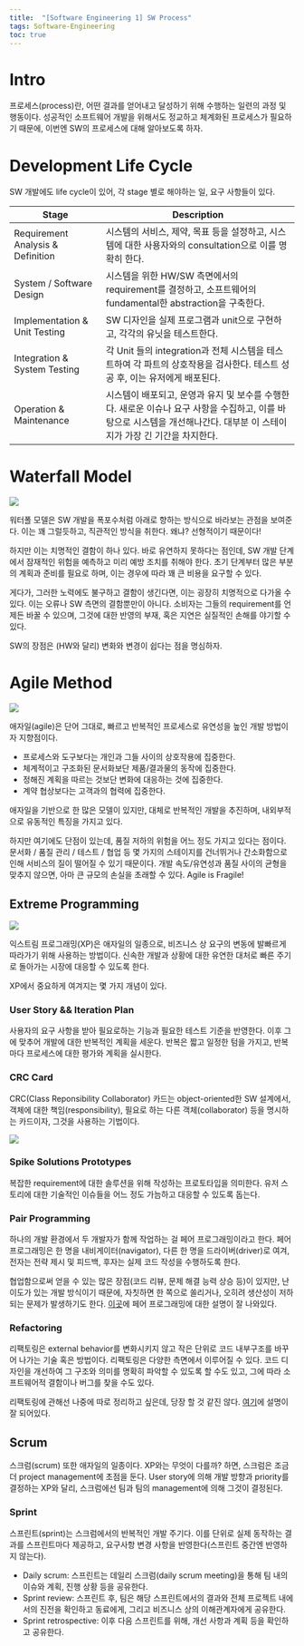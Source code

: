 ```yaml
---
title:  "[Software Engineering 1] SW Process"
tags: Software-Engineering
toc: true
---
```


# Intro
프로세스(process)란, 어떤 결과를 얻어내고 달성하기 위해 수행하는 일련의 과정 및 행동이다. 성공적인 소프트웨어 개발을 위해서도 정교하고 체계화된 프로세스가 필요하기 때문에, 이번엔 SW의 프로세스에 대해 알아보도록 하자.


# Development Life Cycle
SW 개발에도 life cycle이 있어, 각 stage 별로 해야하는 일, 요구 사항들이 있다.

Stage | Description
---|---
Requirement Analysis & Definition | 시스템의 서비스, 제약, 목표 등을 설정하고, 시스템에 대한 사용자와의 consultation으로 이를 명확히 한다.
System / Software Design | 시스템을 위한 HW/SW 측면에서의 requirement를 결정하고, 소프트웨어의 fundamental한 abstraction을 구축한다.
Implementation & Unit Testing | SW 디자인을 실제 프로그램과 unit으로 구현하고, 각각의 유닛을 테스트한다.
Integration & System Testing | 각 Unit 들의 integration과 전체 시스템을 테스트하여 각 파트의 상호작용을 검사한다. 테스트 성공 후, 이는 유저에게 배포된다.
Operation & Maintenance | 시스템이 배포되고, 운영과 유지 및 보수를 수행한다. 새로운 이슈나 요구 사항을 수집하고, 이를 바탕으로 시스템을 개선해나간다. 대부분 이 스테이지가 가장 긴 기간을 차지한다.


# Waterfall Model

![](/imgs/se/se3.png)

워터폴 모델은 SW 개발을 폭포수처럼 아래로 향하는 방식으로 바라보는 관점을 보여준다. 이는 꽤 그럴듯하고, 직관적인 방식을 취한다. 왜냐? 선형적이기 때문이다! 

하지만 이는 치명적인 결함이 하나 있다. 바로 유연하지 못하다는 점인데, SW 개발 단계에서 잠재적인 위험을 예측하고 미리 예방 조치를 취해야 한다. 초기 단계부터 많은 부분의 계획과 준비를 필요로 하며, 이는 경우에 따라 꽤 큰 비용을 요구할 수 있다.

게다가, 그러한 노력에도 불구하고 결함이 생긴다면, 이는 굉장히 치명적으로 다가올 수 있다. 이는 오류나 SW 측면의 결함뿐만이 아니다. 소비자는 그들의 requirement를 언제든 바꿀 수 있으며, 그것에 대한 반영의 부재, 혹은 지연은 실질적인 손해를 야기할 수 있다.

SW의 장점은 (HW와 달리) 변화와 변경이 쉽다는 점을 명심하자.

# Agile Method

![](/imgs/se/se4.png)

애자일(agile)은 단어 그대로, 빠르고 반복적인 프로세스로 유연성을 높인 개발 방법이자 지향점이다.

- 프로세스와 도구보다는 개인과 그들 사이의 상호작용에 집중한다.
- 체계적이고 구조화된 문서화보단 제품/결과물의 동작에 집중한다.
- 정해진 계획을 따르는 것보단 변화에 대응하는 것에 집중한다.
- 계약 협상보다는 고객과의 협력에 집중한다.

애자일을 기반으로 한 많은 모델이 있지만, 대체로 반복적인 개발을 추진하며, 내외부적으로 유동적인 특징을 가지고 있다.

하지만 여기에도 단점이 있는데, 품질 저하의 위험을 어느 정도 가지고 있다는 점이다. 문서화 / 품질 관리 / 테스트 / 협업 등 몇 가지의 스테이지를 건너뛰거나 간소화함으로 인해 서비스의 질이 떨어질 수 있기 때문이다. 개발 속도/유연성과 품질 사이의 균형을 맞추지 않으면, 아마 큰 규모의 손실을 초래할 수 있다. Agile is Fragile!

## Extreme Programming

![](/imgs/se/se5.png)

익스트림 프로그래밍(XP)은 애자일의 일종으로, 비즈니스 상 요구의 변동에 발빠르게 따라가기 위해 사용하는 방법이다. 신속한 개발과 상황에 대한 유연한 대처로 빠른 주기로 돌아가는 시장에 대응할 수 있도록 한다.

XP에서 중요하게 여겨지는 몇 가지 개념이 있다.

### User Story && Iteration Plan
사용자의 요구 사항을 받아 필요로하는 기능과 필요한 테스트 기준을 반영한다. 이후 그에 맞추어 개발에 대한 반복적인 계획을 세운다. 반복은 짧고 일정한 텀을 가지고, 반복마다 프로세스에 대한 평가와 계획을 실시한다.

### CRC Card
CRC(Class Reponsibility Collaborator) 카드는 object-oriented한 SW 설계에서, 객체에 대한 책임(responsibility), 필요로 하는 다른 객체(collaborator) 등을 명시하는 카드이자, 그것을 사용하는 기법이다.

![](/imgs/se/se6.png)

### Spike Solutions Prototypes
복잡한 requirement에 대한 솔루션을 위해 작성하는 프로토타입을 의미한다. 유저 스토리에 대한 기술적인 이슈들을 어느 정도 가늠하고 대응할 수 있도록 돕는다.

### Pair Programming
하나의 개발 환경에서 두 개발자가 함께 작업하는 걸 페어 프로그래밍이라고 한다. 페어 프로그래밍은 한 명을 내비게이터(navigator), 다른 한 명을 드라이버(driver)로 여겨, 전자는 전략 제시 및 피드백, 후자는 실제 코드 작성을 수행하도록 한다.

협업함으로써 얻을 수 있는 많은 장점(코드 리뷰, 문제 해결 능력 상승 등)이 있지만, 난이도가 있는 개발 방식이기 때문에, 자칫하면 한 쪽으로 쏠리거나, 오히려 생산성이 저하되는 문제가 발생하기도 한다. [이곳](https://medium.com/qandastudy/mathpresso-%EA%B0%9C%EB%B0%9C%EB%B0%A9%EB%B2%95%EB%A1%A0-1-%ED%8E%98%EC%96%B4-%ED%94%84%EB%A1%9C%EA%B7%B8%EB%9E%98%EB%B0%8D-pair-programing-f7d07ac323d0)에 페어 프로그래밍에 대한 설명이 잘 나와있다.

### Refactoring
리팩토링은 external behavior를 변화시키지 않고 작은 단위로 코드 내부구조를 바꾸어 나가는 기술 혹은 방법이다. 리팩토링은 다양한 측면에서 이루어질 수 있다. 코드 디자인을 개선하여 그 구조와 의미를 명확히 파악할 수 있도록 할 수도 있고, 그에 따라 소프트웨어적 결함이나 버그를 찾을 수도 있다.

리팩토링에 관해선 나중에 따로 정리하고 싶은데, 당장 할 것 같진 않다. [여기](https://m.blog.naver.com/PostView.nhn?blogId=magnking&logNo=220973095825&proxyReferer=https:%2F%2Fwww.google.co.kr%2F)에 설명이 잘 되어있다.


## Scrum
스크럼(scrum) 또한 애자일의 일종이다. XP와는 무엇이 다를까? 하면, 스크럼은 조금 더 project management에 초점을 둔다. User story에 의해 개발 방향과 priority를 결정하는 XP와 달리, 스크럼에선 팀과 팀의 management에 의해 그것이 결정된다. 

### Sprint
스프린트(sprint)는 스크럼에서의 반복적인 개발 주기다. 이를 단위로 실제 동작하는 결과를 스프린트마다 제공하고, 요구사항 변경 사항을 반영한다(스프린트 중간엔 반영하지 않는다). 

- Daily scrum: 스프린트는 데일리 스크럼(daily scrum meeting)을 통해 팀 내의 이슈와 계획, 진행 상황 등을 공유한다.  
- Sprint review: 스프린트 후, 팀은 해당 스프린트에서의 결과와 전체 프로젝트 내에서의 진전을 확인하고 동료에게, 그리고 비즈니스 상의 이해관계자에게 공유한다.
- Sprint retrospective: 이후 다음 스프린트를 위해, 개선 사항과 계획 등을 확인하고 공유한다.
